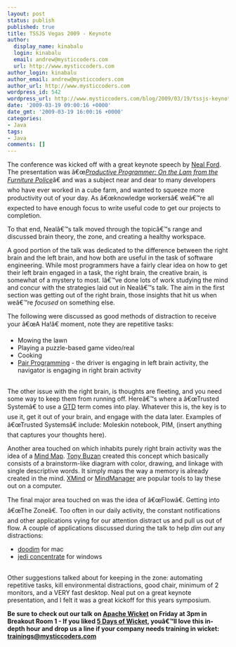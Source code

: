 ```yaml
---
layout: post
status: publish
published: true
title: TSSJS Vegas 2009 - Keynote
author:
  display_name: kinabalu
  login: kinabalu
  email: andrew@mysticcoders.com
  url: http://www.mysticcoders.com
author_login: kinabalu
author_email: andrew@mysticcoders.com
author_url: http://www.mysticcoders.com
wordpress_id: 542
wordpress_url: http://www.mysticcoders.com/blog/2009/03/19/tssjs-keynote-neal-ford/
date: '2009-03-19 09:00:16 +0000'
date_gmt: '2009-03-19 16:00:16 +0000'
categories:
- Java
tags:
- Java
comments: []
---
```

The conference was kicked off with a great keynote speech by <a href="http://www.nealford.com/" title="Neal Ford" target="_blank">Neal Ford</a>. The presentation was &acirc;&euro;&oelig;<em><a href="http://javasymposium.techtarget.com/html/sessions.html#NFordKeynote" target="_blank">Productive Programmer: On the Lam from the Furniture Police</a></em>&acirc;&euro; and was a subject near and dear to many developers who have ever worked in a cube farm, and wanted to squeeze more productivity out of your day. As &acirc;&euro;&oelig;knowledge workers&acirc;&euro; we&acirc;&euro;&trade;re all expected to have enough focus to write useful code to get our projects to completion.


To that end, Neal&acirc;&euro;&trade;s talk moved through the topic&acirc;&euro;&trade;s range and discussed brain theory, the zone, and creating a healthy workspace.


A good portion of the talk was dedicated to the difference between the right brain and the left brain, and how both are useful in the task of software engineering. While most programmers have a fairly clear idea on how to get their left brain engaged in a task, the right brain, the creative brain, is somewhat of a mystery to most. I&acirc;&euro;&trade;ve done lots of work studying the mind and concur with the strategies laid out in Neal&acirc;&euro;&trade;s talk. The aim in the first section was getting out of the right brain, those insights that hit us when we&acirc;&euro;&trade;re *focused* on something else.


The following were discussed as good methods of distraction to receive your &acirc;&euro;&oelig;A Ha!&acirc;&euro; moment, note they are repetitive tasks:<br />


<ul>
<li><strong><span style="font-weight: normal;">Mowing the lawn</span></strong></li>
<li><strong><span style="font-weight: normal;">Playing a puzzle-based game video/real</span></strong></li>
<li><strong><span style="font-weight: normal;">Cooking</span></strong></li>
<li><strong><span style="font-weight: normal;"><a href="http://en.wikipedia.org/wiki/Pair_programming" title="Pair Programming" target="_blank">Pair Programming</a> - the driver is engaging in left brain activity, the navigator is engaging in right brain activity</span></strong></li><br />
</ul>

<strong><span style="font-weight: normal;">The other issue with the right brain, is thoughts are fleeting, and you need some way to keep them from running off. Here&acirc;&euro;&trade;s where a &acirc;&euro;&oelig;Trusted System&acirc;&euro; to use a <a href="http://en.wikipedia.org/wiki/Getting_Things_Done" title="Getting Things Done" target="_blank">GTD</a> term comes into play. Whatever this is, the key is to use it, get it out of your brain, and engage with the data later. Examples of &acirc;&euro;&oelig;Trusted Systems&acirc;&euro; include: Moleskin notebook, PIM, (insert anything that captures your thoughts here).</span></strong>


<strong><span style="font-weight: normal;">Another area touched on which inhabits purely right brain activity was the idea of a <a href="http://en.wikipedia.org/wiki/Mind_map" title="Mindmap" target="_blank">Mind Map</a>. <a href="http://en.wikipedia.org/wiki/Tony_Buzan" title="Tony Buzan" target="_blank">Tony Buzan</a> created this concept which basically consists of a brainstorm-like diagram with color, drawing, and linkage with single descriptive words. It simply maps the way a memory is already created in the mind. <a href="http://www.xmind.net/" title="XMind" target="_blank">XMind</a> or <a href="http://www.mindjet.com/" title="Mindmanager" target="_blank">MindManager</a> are popular tools to lay these out on a computer.</span></strong>


<strong><span style="font-weight: normal;">The final major area touched on was the idea of &acirc;&euro;&oelig;Flow&acirc;&euro;. Getting into &acirc;&euro;&oelig;The Zone&acirc;&euro;. Too often in our daily activity, the constant notifications and other applications vying for our attention distract us and pull us out of flow. A couple of applications discussed during the talk to help *dim out* any distractions:<br /></span></strong>


<ul>
<li><strong><span style="font-weight: normal;"><a href="http://www.lachoseinteractive.net/en/products/doodim/" rel="nofollow" title="doodim for mac" target="_blank">doodim</a> for mac</span></strong></li>
<li><strong><span style="font-weight: normal;"><a href="http://www.anappaday.com/downloads/2006/09/day-10-jedi-concentrate.html" rel="nofollow" title="jedi concentrate" target="_blank">jedi concentrate</a> for windows</span></strong></li><br />
</ul>

Other suggestions talked about for keeping in the zone: automating repetitive tasks, kill environmental distractions, good chair, minimum of 2 monitors, and a VERY fast desktop. Neal put on a great keynote presentation, and I felt it was a great kickoff for this years symposium.


<strong>Be sure to check out our talk on <a href="http://wicket.apache.org" title="Apache Wicket" target="_blank">Apache Wicket</a> on Friday at 3pm in Breakout Room 1 - If you liked <a href="http://www.mysticcoders.com/blog/2009/03/09/5-days-of-wicket/" title="5 Days of Wicket" target="_top">5 Days of Wicket</a>, you&acirc;&euro;&trade;ll love this in-depth hour and drop us a line if your company needs training in wicket: <a href="mailto:trainings@mysticcoders.com">trainings@mysticcoders.com</a></strong>



